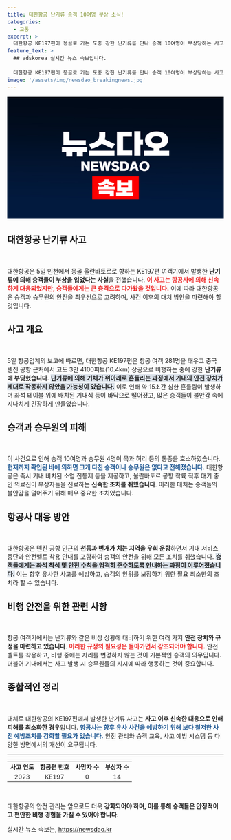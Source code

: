 ```yaml
---
title: 대한항공 난기류 승객 10여명 부상 소식!
categories:
  - 교통
excerpt: >
  대한항공 KE197편이 몽골로 가는 도중 강한 난기류를 만나 승객 10여명이 부상당하는 사고가 발생했습니다. 기체 흔들림으로 기내식이 떨어지고, 대한항공은 즉각 대응했습니다. 안전한 비행을 위해 톈진 인근 공항을 우회하며 선진 안전 대응 능력을 발휘했습니다.
feature_text: >
  ## adskorea 실시간 뉴스 속보입니다.

  대한항공 KE197편이 몽골로 가는 도중 강한 난기류를 만나 승객 10여명이 부상당하는 사고가 발생했습니다. 기체 흔들림으로 기내식이 떨어지고, 대한항공은 즉각 대응했습니다. 안전한 비행을 위해 톈진 인근 공항을 우회하며 선진 안전 대응 능력을 발휘했습니다.
image: '/assets/img/newsdao_breakingnews.jpg'
---
```


<p><img src="/assets/img/newsdao_breakingnews.jpg" alt="adskorea 속보" /></p>

<h2 data-ke-size="size26">대한항공 난기류 사고</h2>

<p data-ke-size="size16">&nbsp;</p>

<p>대한항공은 5일 인천에서 몽골 울란바토르로 향하는 KE197편 여객기에서 발생한 <strong>난기류에 의해 승객들이 부상을 입었다는 사실</strong>을 전했습니다. <b><span style="color: #ee2323;">이 사고는 항공사에 의해 신속하게 대응되었지만, 승객들에게는 큰 충격으로 다가왔을 것입니다.</span></b> 이에 따라 대한항공은 승객과 승무원의 안전을 최우선으로 고려하며, 사건 이후의 대처 방안을 마련해야 할 것입니다.</p>

<h2 data-ke-size="size26">사고 개요</h2>

<p data-ke-size="size16">&nbsp;</p>

<p>5일 항공업계의 보고에 따르면, 대한항공 KE197편은 항공 여객 281명을 태우고 중국 톈진 공항 근처에서 고도 3만 4100피트(10.4km) 상공으로 비행하는 중에 강한 <strong>난기류에 부딪혔습니다</strong>. <b><span style="background-color: #21538527;">난기류에 의해 기체가 위아래로 흔들리는 과정에서 기내의 안전 장치가 제대로 작동하지 않았을 가능성이 있습니다.</span></b> 이로 인해 약 15초간 심한 흔들림이 발생하며 좌석 테이블 위에 배치된 기내식 등이 바닥으로 떨어졌고, 많은 승객들이 불안감 속에 지나치게 긴장하게 만들었습니다.</p>

<h2 data-ke-size="size26">승객과 승무원의 피해</h2>

<p data-ke-size="size16">&nbsp;</p>

<p>이 사건으로 인해 승객 10여명과 승무원 4명이 목과 허리 등의 통증을 호소하였습니다. <b><span style="color: #1a5490;">현재까지 확인된 바에 의하면 크게 다친 승객이나 승무원은 없다고 전해졌습니다.</span></b> 대한항공은 즉시 기내 비치된 소염 진통제 등을 제공하고, 울란바토르 공항 착륙 직후 대기 중인 의료진이 부상자들을 진료하는 <strong>신속한 조치를 취했습니다</strong>. 이러한 대처는 승객들의 불안감을 덜어주기 위해 매우 중요한 조치였습니다.</p>

<h2 data-ke-size="size26">항공사 대응 방안</h2>

<p data-ke-size="size16">&nbsp;</p>

<p>대한항공은 톈진 공항 인근의 <strong>천둥과 번개가 치는 지역을 우회 운항</strong>하면서 기내 서비스 중단과 안전벨트 착용 안내를 포함하여 승객의 안전을 위해 모든 조치를 취했습니다. <b><span style="background-color: #21538527;">승객들에게는 좌석 착석 및 안전 수칙을 엄격히 준수하도록 안내하는 과정이 이루어졌습니다.</span></b> 이는 향후 유사한 사고를 예방하고, 승객의 안위를 보장하기 위한 필요 최소한의 조치라 할 수 있습니다.</p>

<h2 data-ke-size="size26">비행 안전을 위한 관련 사항</h2>

<p data-ke-size="size16">&nbsp;</p>

<p>항공 여객기에서는 난기류와 같은 비상 상황에 대비하기 위한 여러 가지 <strong>안전 장치와 규정을 마련하고 있습니다</strong>. <b><span style="color: #ee2323;">이러한 규정의 필요성은 돌아가면서 강조되어야 합니다.</span></b> 안전 벨트를 착용하고, 비행 중에는 자리를 변경하지 않는 것이 기본적인 승객의 의무입니다. 더불어 기내에서는 사고 발생 시 승무원들의 지시에 따라 행동하는 것이 중요합니다.</p>

<h2 data-ke-size="size26">종합적인 정리</h2>

<p data-ke-size="size16">&nbsp;</p>

<p>대체로 대한항공의 KE197편에서 발생한 난기류 사고는 <strong>사고 이후 신속한 대응으로 인해 피해를 최소화한 경우</strong>입니다. <b><span style="color: #1a5490;">항공사는 향후 유사 사건을 예방하기 위해 보다 철저한 사전 예방조치를 강화할 필요가 있습니다.</span></b> 안전 관리와 승객 교육, 사고 예방 시스템 등 다양한 방면에서의 개선이 요구됩니다.</p>

<hr>

<table>
    <tr>
        <td style="text-align: center; height: 17px;"><b>사고 연도</b></td>
        <td style="text-align: center; height: 17px;"><b>항공편 번호</b></td>
        <td style="text-align: center; height: 17px;"><b>사망자 수</b></td>
        <td style="text-align: center; height: 17px;"><b>부상자 수</b></td>
    </tr>
    <tr>
        <td style="text-align: center; height: 17px;">2023</td>
        <td style="text-align: center; height: 17px;">KE197</td>
        <td style="text-align: center; height: 17px;">0</td>
        <td style="text-align: center; height: 17px;">14</td>
    </tr>
</table>

<p data-ke-size="size16">&nbsp;</p>

<p>대한항공의 안전 관리는 앞으로도 더욱 <strong>강화되어야 하며, 이를 통해 승객들은 안정적이고 편안한 비행 경험을 가질 수 있어야 합니다</strong>.</p>
실시간 뉴스 속보는, <a href="https://newsdao.kr" rel="dofollow">https://newsdao.kr</a>


